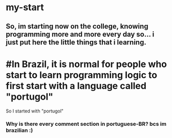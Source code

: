 # my-start
## So, im starting now on the college, knowing programming more and more every day so... i just put here the little things that i learning.
# #In Brazil, it is normal for people who start to learn programming logic to first start with a language called "portugol"
So I started with "portugol"
### Why is there every comment section in portuguese-BR? bcs im brazilian :)
